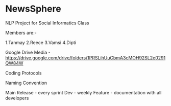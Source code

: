 # NewsSphere

NLP Project for Social Informatics Class

Members are:-

1.Tanmay
2.Reece
3.Vamsi
4.Dipti

Google Drive Media - https://drive.google.com/drive/folders/1PRSLihUuCbmA3cMOH92SL2e0291QW84W 

Coding Protocols

Naming Convention

Main
Release - every sprint
Dev - weekly
Feature -  documentation with all developers
